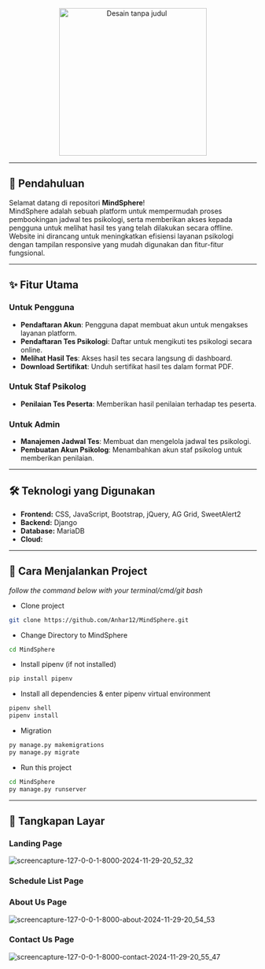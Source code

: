 <div align="center">
  <img src="https://github.com/user-attachments/assets/c3a01c19-e57e-48eb-8c20-19d0f94804eb" alt="Desain tanpa judul" width="300">
</div>


---

## 🌟 **Pendahuluan**

Selamat datang di repositori **MindSphere**!  
MindSphere adalah sebuah platform untuk mempermudah proses pembookingan jadwal tes psikologi, serta memberikan akses kepada pengguna untuk melihat hasil tes yang telah dilakukan secara offline. Website ini dirancang untuk meningkatkan efisiensi layanan psikologi dengan tampilan responsive yang mudah digunakan dan fitur-fitur fungsional.

---

## ✨ **Fitur Utama**

### **Untuk Pengguna**  
- **Pendaftaran Akun**: Pengguna dapat membuat akun untuk mengakses layanan platform.
- **Pendaftaran Tes Psikologi**: Daftar untuk mengikuti tes psikologi secara online.  
- **Melihat Hasil Tes**: Akses hasil tes secara langsung di dashboard.  
- **Download Sertifikat**: Unduh sertifikat hasil tes dalam format PDF.  

### **Untuk Staf Psikolog**  
- **Penilaian Tes Peserta**: Memberikan hasil penilaian terhadap tes peserta.  

### **Untuk Admin**  
- **Manajemen Jadwal Tes**: Membuat dan mengelola jadwal tes psikologi.  
- **Pembuatan Akun Psikolog**: Menambahkan akun staf psikolog untuk memberikan penilaian.  

---

## 🛠 **Teknologi yang Digunakan**

- **Frontend:** CSS, JavaScript, Bootstrap, jQuery, AG Grid, SweetAlert2
- **Backend:** Django
- **Database:** MariaDB
- **Cloud:** 

---
 
## 🚀 **Cara Menjalankan Project**
*follow the command below with your terminal/cmd/git bash*

- Clone project

```bash
git clone https://github.com/Anhar12/MindSphere.git
```
- Change Directory to MindSphere

```bash
cd MindSphere
```
- Install pipenv (if not installed)

```bash
pip install pipenv
```
- Install all dependencies & enter pipenv virtual environment

```bash
pipenv shell
pipenv install
```
- Migration

```bash
py manage.py makemigrations
py manage.py migrate
```

- Run this project

```bash
cd MindSphere
py manage.py runserver
```
---

## 📸 **Tangkapan Layar**

### Landing Page
![screencapture-127-0-0-1-8000-2024-11-29-20_52_32](https://github.com/user-attachments/assets/f4601e56-0a82-45c8-b883-e16b200f63e1)

### Schedule List Page

### About Us Page
![screencapture-127-0-0-1-8000-about-2024-11-29-20_54_53](https://github.com/user-attachments/assets/9e045857-a3b0-4ff4-b5fe-a1a22d8f4e5d)

### Contact Us Page
![screencapture-127-0-0-1-8000-contact-2024-11-29-20_55_47](https://github.com/user-attachments/assets/ad669e47-10f9-488a-8c0d-c37507168c8b)




